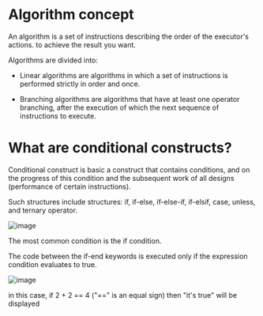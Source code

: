 # Algorithm concept

An algorithm is a set of instructions describing the order of the executor's actions.
to achieve the result you want.

Algorithms are divided into:

* Linear algorithms are algorithms in which a set of instructions
is performed strictly in order and once.

* Branching algorithms are algorithms that have at least one operator
branching, after the execution of which the next
sequence of instructions to execute.

# What are conditional constructs?

Conditional construct is basic
a construct that contains conditions, and
on the progress of this condition and
the subsequent work of all
designs (performance of certain
instructions).

Such structures include structures:
if, if-else, if-else-if, if-elsif, case, unless, and ternary operator.

![image](https://user-images.githubusercontent.com/70141250/126485982-ccc5aab8-3cda-4140-93fb-64e4553d117b.png)

The most common condition is the if condition.

The code between the if-end keywords is executed only if the expression
condition evaluates to true.

![image](https://user-images.githubusercontent.com/70141250/126486617-77048652-6af7-4684-ac9a-49a754d3d629.png)

in this case, if 2 + 2 == 4 ("==" is an equal sign) then "it's true" will be displayed
